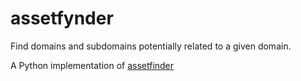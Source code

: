 # assetfynder

Find domains and subdomains potentially related to a given domain.

A Python implementation of [assetfinder](github.com/tomnomnom/assetfinder)

